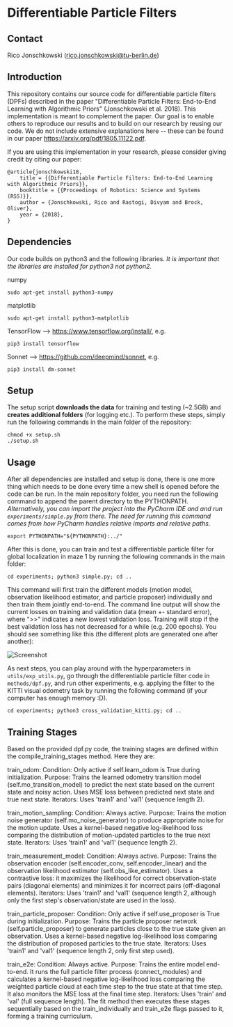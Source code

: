 Differentiable Particle Filters
==================================================

Contact
------------------

Rico Jonschkowski (rico.jonschkowski@tu-berlin.de)


Introduction
------------

This repository contains our source code for differentiable particle filters (DPFs) described in the paper "Differentiable Particle Filters: End-to-End Learning with Algorithmic Priors" (Jonschkowski et al. 2018). This implementation is meant to complement the paper. Our goal is to enable others to reproduce our results and to build on our research by reusing our code. We do not include extensive explanations here -- these can be found in our paper https://arxiv.org/pdf/1805.11122.pdf.

If you are using this implementation in your research, please consider giving credit by citing our paper:

    @article{jonschkowski18,
        title = {{Differentiable Particle Filters: End-to-End Learning with Algorithmic Priors}},
	    booktitle = {{Proceedings of Robotics: Science and Systems (RSS)}},
	    author = {Jonschkowski, Rico and Rastogi, Divyam and Brock, Oliver},
	    year = {2018},
    }

Dependencies
------------

Our code builds on python3 and the following libraries. *It is important that the libraries are installed for python3 not python2.*

numpy

    sudo apt-get install python3-numpy

matplotlib 

    sudo apt-get install python3-matplotlib

TensorFlow --> https://www.tensorflow.org/install/, e.g. 

    pip3 install tensorflow

Sonnet --> https://github.com/deepmind/sonnet, e.g. 

    pip3 install dm-sonnet


Setup
-----

The setup script **downloads the data** for training and testing (~2.5GB) and **creates additional folders** (for logging etc.). To perform these steps, simply run the following commands in the main folder of the repository:

    chmod +x setup.sh
    ./setup.sh

Usage
-----

After all dependencies are installed and setup is done, there is one more thing which needs to be done every time a new shell is opened before the code can be run. In the main repository folder, you need run the following command to append the parent directory to the PYTHONPATH. *Alternatively, you can import the project into the PyCharm IDE and and run `experiments/simple.py` from there. The need for running this command comes from how PyCharm handles relative imports and relative paths.*

	export PYTHONPATH="${PYTHONPATH}:../"

After this is done, you can train and test a differentiable particle filter for global localization in maze 1 by running the following commands in the main folder:

    cd experiments; python3 simple.py; cd ..
    
This command will first train the different models (motion model, observation likelihood estimator, and particle proposer) individually and then train them jointly end-to-end. The command line output will show the current losses on training and validation data (mean +- standard error), where ">>" indicates a new lowest validation loss. Training will stop if the best validation loss has not decreased for a while (e.g. 200 epochs). You should see something like this (the different plots are generated one after another):

![Screenshot](https://raw.githubusercontent.com/tu-rbo/differentiable-particle-filters/master/screenshot.png)

As next steps, you can play around with the hyperparameters in `utils/exp_utils.py`, go through the differentiable particle filter code in `methods/dpf.py`, and run other experiments, e.g. applying the filter to the KITTI visual odometry task by running the following command (if your computer has enough memory :D).

    cd experiments; python3 cross_validation_kitti.py; cd ..


## Training Stages
Based on the provided dpf.py code, the training stages are defined within the compile_training_stages method. Here they are:

train_odom:
Condition: Only active if self.learn_odom is True during initialization.
Purpose: Trains the learned odometry transition model (self.mo_transition_model) to predict the next state based on the current state and noisy action. Uses MSE loss between predicted next state and true next state.
Iterators: Uses 'train1' and 'val1' (sequence length 2).

train_motion_sampling:
Condition: Always active.
Purpose: Trains the motion noise generator (self.mo_noise_generator) to produce appropriate noise for the motion update. Uses a kernel-based negative log-likelihood loss comparing the distribution of motion-updated particles to the true next state.
Iterators: Uses 'train1' and 'val1' (sequence length 2).

train_measurement_model:
Condition: Always active.
Purpose: Trains the observation encoder (self.encoder_conv, self.encoder_linear) and the observation likelihood estimator (self.obs_like_estimator). Uses a contrastive loss: it maximizes the likelihood for correct observation-state pairs (diagonal elements) and minimizes it for incorrect pairs (off-diagonal elements).
Iterators: Uses 'train1' and 'val1' (sequence length 2, although only the first step's observation/state are used in the loss).

train_particle_proposer:
Condition: Only active if self.use_proposer is True during initialization.
Purpose: Trains the particle proposer network (self.particle_proposer) to generate particles close to the true state given an observation. Uses a kernel-based negative log-likelihood loss comparing the distribution of proposed particles to the true state.
Iterators: Uses 'train1' and 'val1' (sequence length 2, only first step used).

train_e2e:
Condition: Always active.
Purpose: Trains the entire model end-to-end. It runs the full particle filter process (connect_modules) and calculates a kernel-based negative log-likelihood loss comparing the weighted particle cloud at each time step to the true state at that time step. It also monitors the MSE loss at the final time step.
Iterators: Uses 'train' and 'val' (full sequence length).
The fit method then executes these stages sequentially based on the train_individually and train_e2e flags passed to it, forming a training curriculum.
